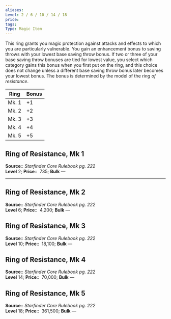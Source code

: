 ```yaml
---
aliases: 
Level: 2 / 6 / 10 / 14 / 18
price: 
tags: 
Type: Magic Item
---
```

This ring grants you magic protection against attacks and effects to which you are particularly vulnerable. You gain an enhancement bonus to saving throws with your lowest base saving throw bonus. If two or three of your base saving throw bonuses are tied for lowest value, you select which category gains this bonus when you first put on the ring, and this choice does not change unless a different base saving throw bonus later becomes your lowest bonus. The bonus is determined by the model of the _ring of resistance_.

| Ring  | Bonus |
| ----- | ----- |
| Mk. 1 | +1    |
| Mk. 2 | +2    |
| Mk. 3 | +3    |
| Mk. 4 | +4    |
| Mk. 5 | +5      |

## Ring of Resistance, Mk 1

**Source**:: _Starfinder Core Rulebook pg. 222_  
**Level** 2;
**Price**::  735; **Bulk** —

---

## Ring of Resistance, Mk 2

**Source**:: _Starfinder Core Rulebook pg. 222_  
**Level** 6;
**Price**::  4,200; **Bulk** —

## Ring of Resistance, Mk 3

**Source**:: _Starfinder Core Rulebook pg. 222_  
**Level** 10;
**Price**::  18,100; **Bulk** —

## Ring of Resistance, Mk 4

**Source**:: _Starfinder Core Rulebook pg. 222_  
**Level** 14;
**Price**::  70,000; **Bulk** —

## Ring of Resistance, Mk 5

**Source**:: _Starfinder Core Rulebook pg. 222_  
**Level** 18;
**Price**::  361,500; **Bulk** —
